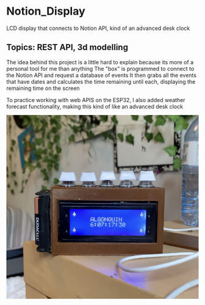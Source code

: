 # Notion_Display
 LCD display that connects to Notion API, kind of an advanced desk clock
## Topics: REST API, 3d modelling

The idea behind this project is a little hard to explain because its more of a personal tool for me than anything
The "box" is programmed to connect to the Notion API and request a database of events
It then grabs all the events that have dates and calculates the time remaining until each, displaying the remaining time on the screen

To practice working with web APIS on the ESP32, I also added weather forecast functionality, making this kind of like an advanced desk clock

![IMG_1012.JPG](photos/IMG_1012.JPG)
